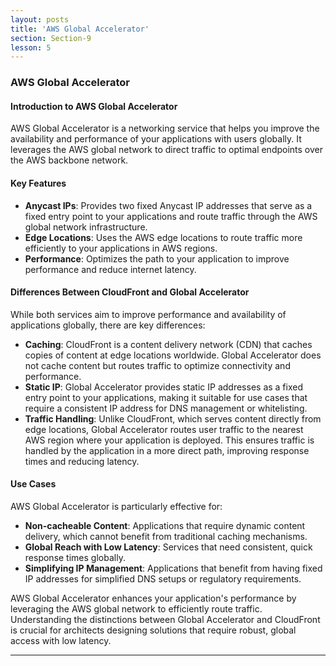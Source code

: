 ```yaml
---
layout: posts
title: 'AWS Global Accelerator'
section: Section-9
lesson: 5
---
```


### AWS Global Accelerator

#### Introduction to AWS Global Accelerator

AWS Global Accelerator is a networking service that helps you improve the availability and performance of your applications with users globally. It leverages the AWS global network to direct traffic to optimal endpoints over the AWS backbone network.

<!-- pagebreak -->

#### Key Features

- **Anycast IPs**: Provides two fixed Anycast IP addresses that serve as a fixed entry point to your applications and route traffic through the AWS global network infrastructure.
- **Edge Locations**: Uses the AWS edge locations to route traffic more efficiently to your applications in AWS regions.
- **Performance**: Optimizes the path to your application to improve performance and reduce internet latency.

<!-- pagebreak -->

#### Differences Between CloudFront and Global Accelerator

While both services aim to improve performance and availability of applications globally, there are key differences:

- **Caching**: CloudFront is a content delivery network (CDN) that caches copies of content at edge locations worldwide. Global Accelerator does not cache content but routes traffic to optimize connectivity and performance.
- **Static IP**: Global Accelerator provides static IP addresses as a fixed entry point to your applications, making it suitable for use cases that require a consistent IP address for DNS management or whitelisting.
- **Traffic Handling**: Unlike CloudFront, which serves content directly from edge locations, Global Accelerator routes user traffic to the nearest AWS region where your application is deployed. This ensures traffic is handled by the application in a more direct path, improving response times and reducing latency.

<!-- pagebreak -->

#### Use Cases

AWS Global Accelerator is particularly effective for:

- **Non-cacheable Content**: Applications that require dynamic content delivery, which cannot benefit from traditional caching mechanisms.
- **Global Reach with Low Latency**: Services that need consistent, quick response times globally.
- **Simplifying IP Management**: Applications that benefit from having fixed IP addresses for simplified DNS setups or regulatory requirements.

AWS Global Accelerator enhances your application's performance by leveraging the AWS global network to efficiently route traffic. Understanding the distinctions between Global Accelerator and CloudFront is crucial for architects designing solutions that require robust, global access with low latency.

---
